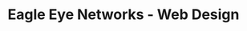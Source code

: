 ---
title: Eagle Eye Networks - Web Design
description: App to reserve with top-notch (KAMISMA) stylists in Japan.
bodyText: <strong>ABOUT</strong><br>The very first work that was done with full-remote, not only just because of COVID, but because the back-end engineer was in USA.<br><br><strong>The Process/Issues</strong><br>The corporate site did not have a Japanese language, so not only did I translate the page with the web director, but I also designed using Figma, and used WordPress to code the front-end and also create the images.<br><br><strong>Other Points</strong><br>Freelance work, getting offered from LinkedIn on February 2020.
img: EAGLE.png
alt: KAMISMAX
url: https://www.een.com/jp
---